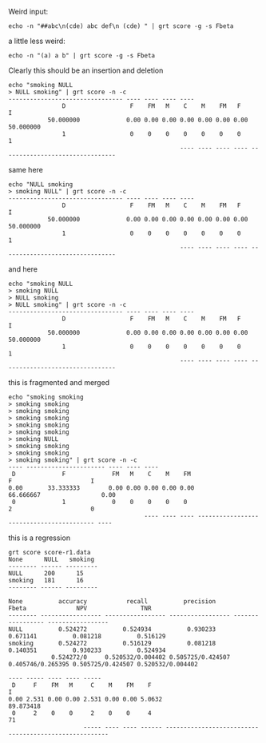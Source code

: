 Weird input:

    echo -n "##abc\n(cde) abc def\n (cde) " | grt score -g -s Fbeta

a little less weird:

    echo -n "(a) a b" | grt score -g -s Fbeta

Clearly this should be an insertion and deletion

    echo "smoking NULL
    > NULL smoking" | grt score -n -c
    -------------------------------- ---- ---- ---- ----
                   D                  F    FM   M    C    M    FM   F                  I                
               50.000000             0.00 0.00 0.00 0.00 0.00 0.00 0.00            50.000000            
                   1                  0    0    0    0    0    0    0                  1                
                                                    ---- ---- ---- ---- --------------------------------

same here

    echo "NULL smoking
    > smoking NULL" | grt score -n -c
    -------------------------------- ---- ---- ---- ----
                   D                  F    FM   M    C    M    FM   F                  I                
               50.000000             0.00 0.00 0.00 0.00 0.00 0.00 0.00            50.000000            
                   1                  0    0    0    0    0    0    0                  1                
                                                    ---- ---- ---- ---- --------------------------------
  
and here

    echo "smoking NULL
    > smoking NULL
    > NULL smoking
    > NULL smoking" | grt score -n -c
    -------------------------------- ---- ---- ---- ----
                   D                  F    FM   M    C    M    FM   F                  I                
               50.000000             0.00 0.00 0.00 0.00 0.00 0.00 0.00            50.000000            
                   1                  0    0    0    0    0    0    0                  1                
                                                    ---- ---- ---- ---- --------------------------------
  
 this is fragmented and merged

    echo "smoking smoking
    > smoking smoking
    > smoking smoking
    > smoking smoking
    > smoking smoking
    > smoking smoking
    > smoking NULL   
    > smoking smoking
    > smoking smoking
    > smoking smoking" | grt score -n -c
    ---- ---------------------- ---- ---- ----
     D             F             FM   M    C    M    FM                      F                      I  
    0.00       33.333333        0.00 0.00 0.00 0.00 0.00                 66.666667                 0.00
     0             1             0    0    0    0    0                       2                      0  
                                          ---- ---- ---- ----------------------------------------- ----

    
  
this is a regression

    grt score score-r1.data
    None      NULL   smoking 
    -------- ------ --------- 
    NULL      200      15    
    smoking   181      16    
    -------- ------ --------- 
    
    None          accuracy           recall          precision           Fbeta              NPV               TNR        
    -------- ----------------- ----------------- ----------------- ----------------- -----------------
    NULL          0.524272          0.524934          0.930233          0.671141          0.081218          0.516129     
    smoking       0.524272          0.516129          0.081218          0.140351          0.930233          0.524934     
                0.524272/0     0.520532/0.004402 0.505725/0.424507 0.405746/0.265395 0.505725/0.424507 0.520532/0.004402 
    
    ---- ----- ---- ---- -----
     D     F    FM   M     C    M    FM    F                              I                           
    0.00 2.531 0.00 0.00 2.531 0.00 0.00 5.0632                       89.873418                       
     0     2    0    0     2    0    0     4                              71                          
                         ----- ---- ---- ------ ------------------------------------------------------
